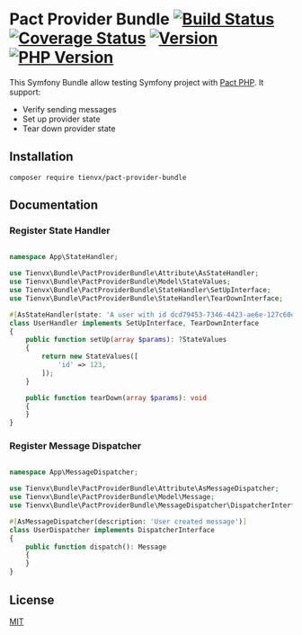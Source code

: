 # Pact Provider Bundle [![Build Status][actions_badge]][actions_link] [![Coverage Status][coveralls_badge]][coveralls_link] [![Version][version-image]][version-url] [![PHP Version][php-version-image]][php-version-url]

This Symfony Bundle allow testing Symfony project with [Pact PHP][pact-php].
It support:
* Verify sending messages
* Set up provider state
* Tear down provider state

## Installation

```shell
composer require tienvx/pact-provider-bundle
```

## Documentation

### Register State Handler

```php

namespace App\StateHandler;

use Tienvx\Bundle\PactProviderBundle\Attribute\AsStateHandler;
use Tienvx\Bundle\PactProviderBundle\Model\StateValues;
use Tienvx\Bundle\PactProviderBundle\StateHandler\SetUpInterface;
use Tienvx\Bundle\PactProviderBundle\StateHandler\TearDownInterface;

#[AsStateHandler(state: 'A user with id dcd79453-7346-4423-ae6e-127c60d8dd20 exists')]
class UserHandler implements SetUpInterface, TearDownInterface
{
    public function setUp(array $params): ?StateValues
    {
        return new StateValues([
            'id' => 123,
        ]);
    }

    public function tearDown(array $params): void
    {
    }
}
```

### Register Message Dispatcher

```php

namespace App\MessageDispatcher;

use Tienvx\Bundle\PactProviderBundle\Attribute\AsMessageDispatcher;
use Tienvx\Bundle\PactProviderBundle\Model\Message;
use Tienvx\Bundle\PactProviderBundle\MessageDispatcher\DispatcherInterface;

#[AsMessageDispatcher(description: 'User created message')]
class UserDispatcher implements DispatcherInterface
{
    public function dispatch(): Message
    {
    }
}
```

## License

[MIT](https://github.com/tienvx/pact-provider-bundle/blob/main/LICENSE)

[actions_badge]: https://github.com/tienvx/pact-provider-bundle/workflows/main/badge.svg
[actions_link]: https://github.com/tienvx/pact-provider-bundle/actions

[coveralls_badge]: https://coveralls.io/repos/tienvx/pact-provider-bundle/badge.svg?branch=main&service=github
[coveralls_link]: https://coveralls.io/github/tienvx/pact-provider-bundle?branch=main

[version-url]: https://packagist.org/packages/tienvx/pact-provider-bundle
[version-image]: http://img.shields.io/packagist/v/tienvx/pact-provider-bundle.svg?style=flat

[php-version-url]: https://packagist.org/packages/tienvx/pact-provider-bundle
[php-version-image]: http://img.shields.io/badge/php-8.1.0+-ff69b4.svg

[pact-php]: https://github.com/pact-foundation/pact-php
